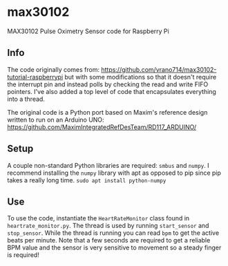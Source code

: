 # max30102
MAX30102 Pulse Oximetry Sensor code for Raspberry Pi

## Info
The code originally comes from: https://github.com/vrano714/max30102-tutorial-raspberrypi
but with some modifications so that it doesn't require the interrupt pin and
instead polls by checking the read and write FIFO pointers. I've also added a
top level of code that encapsulates everything into a thread.

The original code is a Python port based on Maxim's reference design written to
run on an Arduino UNO: https://github.com/MaximIntegratedRefDesTeam/RD117_ARDUINO/

## Setup
A couple non-standard Python libraries are required: `smbus` and `numpy`. I recommend
installing the `numpy` library with apt as opposed to pip since pip takes a really
long time.
`sudo apt install python-numpy`

## Use
To use the code, instantiate the `HeartRateMonitor` class found in `heartrate_monitor.py`.
The thread is used by running `start_sensor` and `stop_sensor`. While the thread
is running you can read `bpm` to get the active beats per minute. Note that a few
seconds are required to get a reliable BPM value and the sensor is very sensitive
to movement so a steady finger is required!

